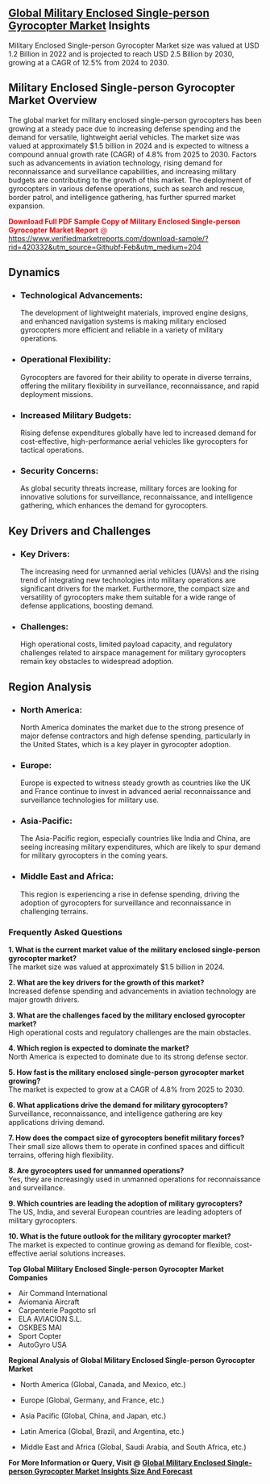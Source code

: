 <h2><a href="https://www.verifiedmarketreports.com/download-sample/?rid=420332&amp;utm_source=Githubf&amp;utm_medium=204" target="_blank">Global Military Enclosed Single-person Gyrocopter Market</a> Insights</h2><p>Military Enclosed Single-person Gyrocopter Market size was valued at USD 1.2 Billion in 2022 and is projected to reach USD 2.5 Billion by 2030, growing at a CAGR of 12.5% from 2024 to 2030.</p><p> <h2>Military Enclosed Single-person Gyrocopter Market Overview</h2> <p>The global market for military enclosed single-person gyrocopters has been growing at a steady pace due to increasing defense spending and the demand for versatile, lightweight aerial vehicles. The market size was valued at approximately $1.5 billion in 2024 and is expected to witness a compound annual growth rate (CAGR) of 4.8% from 2025 to 2030. Factors such as advancements in aviation technology, rising demand for reconnaissance and surveillance capabilities, and increasing military budgets are contributing to the growth of this market. The deployment of gyrocopters in various defense operations, such as search and rescue, border patrol, and intelligence gathering, has further spurred market expansion. <p><span class=""><span style="color: #ff0000;"><strong>Download Full PDF Sample Copy of Military Enclosed Single-person Gyrocopter Market Report</strong> @ </span><a href="https://www.verifiedmarketreports.com/download-sample/?rid=420332&amp;utm_source=Githubf-Feb&amp;utm_medium=204" target="_blank">https://www.verifiedmarketreports.com/download-sample/?rid=420332&amp;utm_source=Githubf-Feb&amp;utm_medium=204</a></span></p></p> <h2>Dynamics</h2> <ul> <li><h3>Technological Advancements:</h3> The development of lightweight materials, improved engine designs, and enhanced navigation systems is making military enclosed gyrocopters more efficient and reliable in a variety of military operations.</li> <li><h3>Operational Flexibility:</h3> Gyrocopters are favored for their ability to operate in diverse terrains, offering the military flexibility in surveillance, reconnaissance, and rapid deployment missions.</li> <li><h3>Increased Military Budgets:</h3> Rising defense expenditures globally have led to increased demand for cost-effective, high-performance aerial vehicles like gyrocopters for tactical operations.</li> <li><h3>Security Concerns:</h3> As global security threats increase, military forces are looking for innovative solutions for surveillance, reconnaissance, and intelligence gathering, which enhances the demand for gyrocopters.</li> </ul> <h2>Key Drivers and Challenges</h2> <ul> <li><h3>Key Drivers:</h3> The increasing need for unmanned aerial vehicles (UAVs) and the rising trend of integrating new technologies into military operations are significant drivers for the market. Furthermore, the compact size and versatility of gyrocopters make them suitable for a wide range of defense applications, boosting demand.</li> <li><h3>Challenges:</h3> High operational costs, limited payload capacity, and regulatory challenges related to airspace management for military gyrocopters remain key obstacles to widespread adoption.</li> </ul> <h2>Region Analysis</h2> <ul> <li><h3>North America:</h3> North America dominates the market due to the strong presence of major defense contractors and high defense spending, particularly in the United States, which is a key player in gyrocopter adoption.</li> <li><h3>Europe:</h3> Europe is expected to witness steady growth as countries like the UK and France continue to invest in advanced aerial reconnaissance and surveillance technologies for military use.</li> <li><h3>Asia-Pacific:</h3> The Asia-Pacific region, especially countries like India and China, are seeing increasing military expenditures, which are likely to spur demand for military gyrocopters in the coming years.</li> <li><h3>Middle East and Africa:</h3> This region is experiencing a rise in defense spending, driving the adoption of gyrocopters for surveillance and reconnaissance in challenging terrains.</li> </ul> <h3>Frequently Asked Questions</h3> <p><strong>1. What is the current market value of the military enclosed single-person gyrocopter market?</strong><br> The market size was valued at approximately $1.5 billion in 2024.</p> <p><strong>2. What are the key drivers for the growth of this market?</strong><br> Increased defense spending and advancements in aviation technology are major growth drivers.</p> <p><strong>3. What are the challenges faced by the military enclosed gyrocopter market?</strong><br> High operational costs and regulatory challenges are the main obstacles.</p> <p><strong>4. Which region is expected to dominate the market?</strong><br> North America is expected to dominate due to its strong defense sector.</p> <p><strong>5. How fast is the military enclosed single-person gyrocopter market growing?</strong><br> The market is expected to grow at a CAGR of 4.8% from 2025 to 2030.</p> <p><strong>6. What applications drive the demand for military gyrocopters?</strong><br> Surveillance, reconnaissance, and intelligence gathering are key applications driving demand.</p> <p><strong>7. How does the compact size of gyrocopters benefit military forces?</strong><br> Their small size allows them to operate in confined spaces and difficult terrains, offering high flexibility.</p> <p><strong>8. Are gyrocopters used for unmanned operations?</strong><br> Yes, they are increasingly used in unmanned operations for reconnaissance and surveillance.</p> <p><strong>9. Which countries are leading the adoption of military gyrocopters?</strong><br> The US, India, and several European countries are leading adopters of military gyrocopters.</p> <p><strong>10. What is the future outlook for the military gyrocopter market?</strong><br> The market is expected to continue growing as demand for flexible, cost-effective aerial solutions increases.</p> </p><p><strong>Top Global Military Enclosed Single-person Gyrocopter Market Companies</strong></p><div data-test-id=""><p><li>Air Command International</li><li> Aviomania Aircraft</li><li> Carpenterie Pagotto srl</li><li> ELA AVIACION S.L.</li><li> OSKBES MAI</li><li> Sport Copter</li><li> AutoGyro USA</li></p><div><strong>Regional Analysis of&nbsp;Global Military Enclosed Single-person Gyrocopter Market</strong></div><ul><li dir="ltr"><p dir="ltr">North America&nbsp;(Global, Canada, and Mexico, etc.)</p></li><li dir="ltr"><p dir="ltr">Europe (Global, Germany, and France, etc.)</p></li><li dir="ltr"><p dir="ltr">Asia Pacific&nbsp;(Global, China, and Japan, etc.)</p></li><li dir="ltr"><p dir="ltr">Latin America&nbsp;(Global, Brazil, and Argentina, etc.)</p></li><li dir="ltr">Middle East and Africa&nbsp;(Global, Saudi Arabia, and South Africa, etc.)</li></ul><p><strong>For More Information or Query, Visit @&nbsp;</strong><strong><a href="https://www.verifiedmarketreports.com/product/military-enclosed-single-person-gyrocopter-market/?utm_source=Githubf&amp;utm_medium=204" target="_blank">Global Military Enclosed Single-person Gyrocopter Market Insights Size And Forecast</a></strong></p></div>
